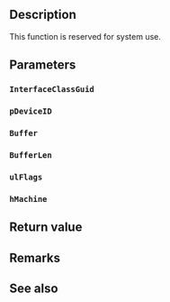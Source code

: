 ## Description

This function is reserved for system use.

## Parameters

### `InterfaceClassGuid`

### `pDeviceID`

### `Buffer`

### `BufferLen`

### `ulFlags`

### `hMachine`

## Return value

## Remarks

## See also